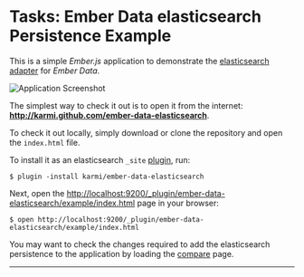 Tasks: Ember Data elasticsearch Persistence Example
===================================================

This is a simple _Ember.js_ application to demonstrate the
[elasticsearch adapter](http://github.com/karmi/ember-data-elasticsearch)
for _Ember Data_.

![Application Screenshot](/karmi/ember-data-elasticsearch/raw/master/example/screenshot.png)

The simplest way to check it out is to open it from the internet: **<http://karmi.github.com/ember-data-elasticsearch>**.

To check it out locally, simply download or clone the repository and open the `index.html` file.

To install it as an elasticsearch `_site` [plugin](http://www.elasticsearch.org/guide/reference/modules/plugins.html),
run:

    $ plugin -install karmi/ember-data-elasticsearch

Next, open the <http://localhost:9200/_plugin/ember-data-elasticsearch/example/index.html> page in your browser:

    $ open http://localhost:9200/_plugin/ember-data-elasticsearch/example/index.html

You may want to check the changes required to add the elasticsearch persistence to the application
by loading the [compare](https://github.com/karmi/ember-data-elasticsearch/compare/app-v1.0...app-v2.0) page.

-----

